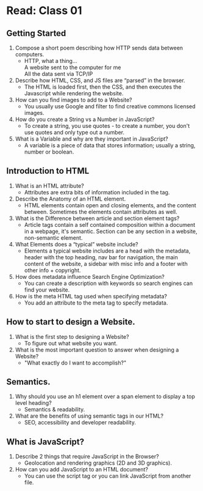 # Read: Class 01

## Getting Started

1. Compose a short poem describing how HTTP sends data between computers.
    - HTTP, what a thing...</br>A website sent to the computer for me</br>All the data sent via TCP/IP
2. Describe how HTML, CSS, and JS files are “parsed” in the browser.
    - The HTML is loaded first, then the CSS, and then executes the Javascript while rendering the website.
3. How can you find images to add to a Website?
    - You usually use Google and filter to find creative commons licensed images.
4. How do you create a String vs a Number in JavaScript?
    - To create a string, you use quotes - to create a number, you don't use quotes and only type out a number.
5. What is a Variable and why are they important in JavaScript?
    - A variable is a piece of data that stores information; usually a string, number or boolean.

## Introduction to HTML

1. What is an HTML attribute?
    - Attributes are extra bits of information included in the tag.
2. Describe the Anatomy of an HTML element.
    - HTML elements contain open and closing elements, and the content between. Sometimes the elements contain attributes as well.
3. What is the Difference between article and section element tags?
    - Article tags contain a self contained composition within a document in a webpage, it's semantic. Section can be any section in a website, non-semantic element.
4. What Elements does a “typical” website include?
    - Elements a typical website includes are a head with the metadata, header with the top heading, nav bar for navigation, the main content of the website, a sidebar with misc info and a footer with other info + copyright.
5. How does metadata influence Search Engine Optimization?
    - You can create a description with keywords so search engines can find your website.
6. How is the meta HTML tag used when specifying metadata?
    - You add an attribute to the meta tag to specify metadata.

## How to start to design a Website.
1. What is the first step to designing a Website?
    - To figure out what website you want.
2. What is the most important question to answer when designing a Website?
    - "What exactly do I want to accomplish?"

## Semantics.
1. Why should you use an h1 element over a span element to display a top level heading?
    - Semantics & readability.
2. What are the benefits of using semantic tags in our HTML?
    - SEO, accessibility and developer readability.

## What is JavaScript?
1. Describe 2 things that require JavaScript in the Browser?
    - Geolocation and rendering graphics (2D and 3D graphics).
2. How can you add JavaScript to an HTML document?
    - You can use the script tag or you can link JavaScript from another file.